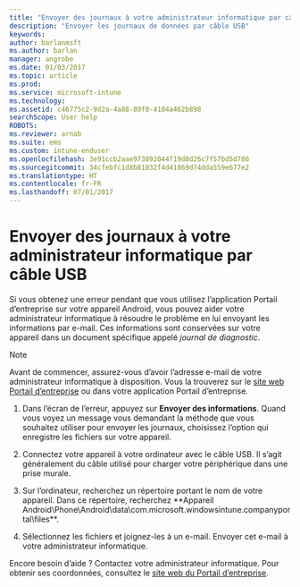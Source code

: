 ```yaml
---
title: "Envoyer des journaux à votre administrateur informatique par câble USB | Microsoft Docs"
description: "Envoyer les journaux de données par câble USB"
keywords: 
author: barlanmsft
ms.author: barlan
manager: angrobe
ms.date: 01/03/2017
ms.topic: article
ms.prod: 
ms.service: microsoft-intune
ms.technology: 
ms.assetid: c46775c2-9d2a-4a88-89f0-4104a462b898
searchScope: User help
ROBOTS: 
ms.reviewer: arnab
ms.suite: ems
ms.custom: intune-enduser
ms.openlocfilehash: 3e91ccb2aae973892044f19d0d26c7f57bd5d786
ms.sourcegitcommit: 34cfebfc1d8b81032f4d41869d74dda559e677e2
ms.translationtype: HT
ms.contentlocale: fr-FR
ms.lasthandoff: 07/01/2017
---
```

# <a name="send-logs-to-your-it-admin-using-a-usb-cable"></a>Envoyer des journaux à votre administrateur informatique par câble USB

Si vous obtenez une erreur pendant que vous utilisez l’application Portail d’entreprise sur votre appareil Android, vous pouvez aider votre administrateur informatique à résoudre le problème en lui envoyant les informations par e-mail. Ces informations sont conservées sur votre appareil dans un document spécifique appelé _journal de diagnostic_.

> [!Note]
> Avant de commencer, assurez-vous d’avoir l’adresse e-mail de votre administrateur informatique à disposition. Vous la trouverez sur le [site web Portail d’entreprise](http://portal.manage.microsoft.com) ou dans votre application Portail d’entreprise.

1.  Dans l’écran de l’erreur, appuyez sur **Envoyer des informations**. Quand vous voyez un message vous demandant la méthode que vous souhaitez utiliser pour envoyer les journaux, choisissez l’option qui enregistre les fichiers sur votre appareil.

2.  Connectez votre appareil à votre ordinateur avec le câble USB. Il s’agit généralement du câble utilisé pour charger votre périphérique dans une prise murale.

3.  Sur l’ordinateur, recherchez un répertoire portant le nom de votre appareil. Dans ce répertoire, recherchez **Appareil Android\Phone\Android\data\com.microsoft.windowsintune.companyportal\files\**.

4.  Sélectionnez les fichiers et joignez-les à un e-mail. Envoyer cet e-mail à votre administrateur informatique.

Encore besoin d’aide ? Contactez votre administrateur informatique. Pour obtenir ses coordonnées, consultez le [site web du Portail d’entreprise](http://portal.manage.microsoft.com).
